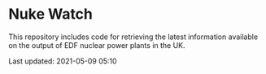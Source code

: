 # Nuke Watch

This repository includes code for retrieving the latest information available on the output of EDF nuclear power plants in the UK.

Last updated: 2021-05-09 05:10